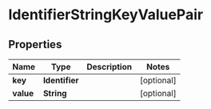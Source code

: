 

# IdentifierStringKeyValuePair


## Properties

Name | Type | Description | Notes
------------ | ------------- | ------------- | -------------
**key** | **Identifier** |  |  [optional]
**value** | **String** |  |  [optional]




